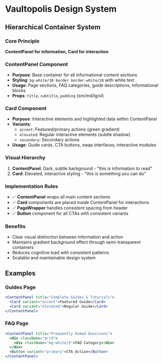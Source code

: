 # Vaultopolis Design System

## Hierarchical Container System

### Core Principle
**ContentPanel for information, Card for interaction**

### ContentPanel Component
- **Purpose**: Base container for all informational content sections
- **Styling**: `bg-white/10 border border-white/20` with white text
- **Usage**: Page sections, FAQ categories, guide descriptions, informational blocks
- **Props**: `title`, `subtitle`, `padding` (sm/md/lg/xl)

### Card Component  
- **Purpose**: Interactive elements and highlighted data within ContentPanel
- **Variants**: 
  - `accent`: Featured/primary actions (green gradient)
  - `elevated`: Regular interactive elements (subtle shadow)
  - `secondary`: Secondary actions
- **Usage**: Guide cards, CTA buttons, swap interfaces, interactive modules

### Visual Hierarchy
1. **ContentPanel**: Dark, subtle background - "this is information to read"
2. **Card**: Elevated, interactive styling - "this is something you can do"

### Implementation Rules
- ✅ **ContentPanel** wraps all main content sections
- ✅ **Card** components are placed inside ContentPanel for interactions
- ✅ **PageWrapper** handles consistent spacing from header
- ✅ **Button** component for all CTAs with consistent variants

### Benefits
- Clear visual distinction between information and action
- Maintains gradient background effect through semi-transparent containers
- Reduces cognitive load with consistent patterns
- Scalable and maintainable design system

## Examples

### Guides Page
```jsx
<ContentPanel title="Complete Guides & Tutorials">
  <Card variant="accent">Featured Guide</Card>
  <Card variant="elevated">Regular Guide</Card>
</ContentPanel>
```

### FAQ Page
```jsx
<ContentPanel title="Frequently Asked Questions">
  <div className="grid">
    <div className="bg-white/5">FAQ Category</div>
  </div>
  <Button variant="primary">CTA Action</Button>
</ContentPanel>
```
